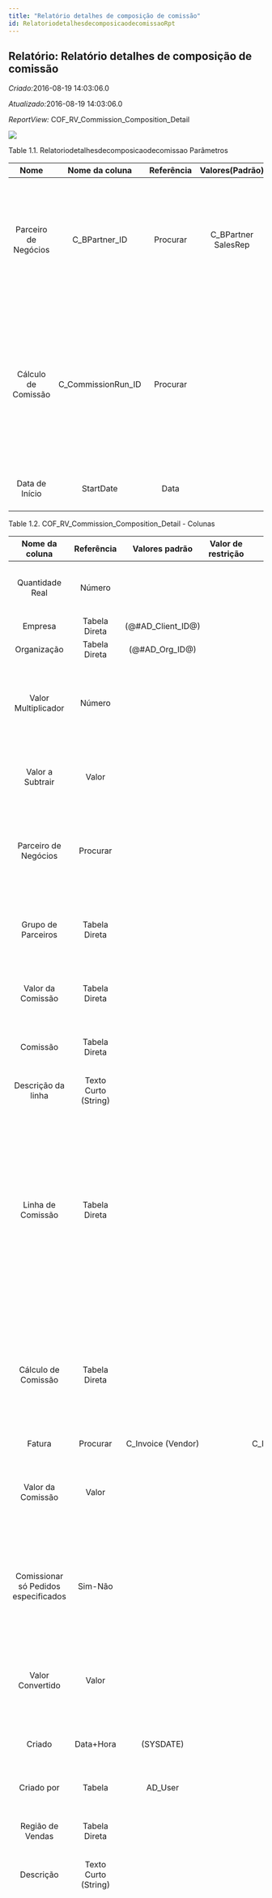 ```yaml
---
title: "Relatório detalhes de composição de comissão"
id: RelatoriodetalhesdecomposicaodecomissaoRpt
---
```

<div id="d203940e1" class="section chapter">

<div class="titlepage">

<div>

<div>

## Relatório: Relatório detalhes de composição de comissão

</div>

</div>

</div>

<span class="emphasis"> *Criado:*</span>2016-08-19 14:03:06.0

<span class="emphasis">*Atualizado:*</span>2016-08-19 14:03:06.0

<span class="emphasis"> *ReportView:*
</span>COF\_RV\_Commission\_Composition\_Detail

![](/img/manual/Relatoriodetalhesdecomposicaodecomissao.png)

<div id="d203940e18" class="table">

<div class="table-title">

Table 1.1. Relatoriodetalhesdecomposicaodecomissao
Parâmetros

</div>

<div class="table-contents">

|         Nome         |    Nome da coluna    | Referência |   Valores(Padrão)    |              Descrição              |                                                                                                          Comentário/Ajuda                                                                                                           |
| :------------------: | :------------------: | :--------: | :------------------: | :---------------------------------: | :---------------------------------------------------------------------------------------------------------------------------------------------------------------------------------------------------------------------------------: |
| Parceiro de Negócios |   C\_BPartner\_ID    |  Procurar  | C\_BPartner SalesRep | Identifica um Parceiro de Negócios. |                                Um "Parceiro de Negócios" é qualquer um com quem você transaciona. Isto pode incluir Fornecedores, Clientes, Funcionários, Vendedores, Representantes de Venda, etc.                                 |
| Cálculo de Comissão  | C\_CommissionRun\_ID |  Procurar  |                      |   Cálculo de Comissão ou Processo   | O "Cálculo de Comissão" é um identificador único e exclusivo (definido pelo sistema) de uma específica execução de cálculos de comissão. O Cálculo de Comissão será exibido quando uma Comissão for processada na Tela de Comissão. |
|    Data de Início    |      StartDate       |    Data    |                      |  Primeira data efetiva (inclusive)  |                                                                                      A "Data de Início" indica o primeiro dia ou data inicial                                                                                       |

</div>

</div>

  

<div id="d203940e82" class="table">

<div class="table-title">

Table 1.2. COF\_RV\_Commission\_Composition\_Detail -
Colunas

</div>

<div class="table-contents">

|            Nome da coluna            |      Referência      |    Valores padrão    | Valor de restrição |                                                                          Regra de validação                                                                          |                              Descrição                              |                                                                                                                                                                                                                                                                                                                                                        Comentário/Ajuda                                                                                                                                                                                                                                                                                                                                                         |
| :----------------------------------: | :------------------: | :------------------: | :----------------: | :------------------------------------------------------------------------------------------------------------------------------------------------------------------: | :-----------------------------------------------------------------: | :-----------------------------------------------------------------------------------------------------------------------------------------------------------------------------------------------------------------------------------------------------------------------------------------------------------------------------------------------------------------------------------------------------------------------------------------------------------------------------------------------------------------------------------------------------------------------------------------------------------------------------------------------------------------------------------------------------------------------------: |
|           Quantidade Real            |        Número        |                      |                    |                                                                                                                                                                      |                         The actual quantity                         |                                                                                                                                                                                                                                                                                                                             The Actual Quantity indicates the quantity as referenced on a document.                                                                                                                                                                                                                                                                                                                             |
|               Empresa                |    Tabela Direta     | (@\#AD\_Client\_ID@) |                    |                                                                  AD\_Client.AD\_Client\_ID \< \> 0                                                                   |                             (ver acima)                             |                                                                                                                                                                                                                                                                                                                                                           (ver acima)                                                                                                                                                                                                                                                                                                                                                           |
|             Organização              |    Tabela Direta     |  (@\#AD\_Org\_ID@)   |                    |                                                           (AD\_Org.IsSummary='N' OR AD\_Org.AD\_Org\_ID=0)                                                           |                             (ver acima)                             |                                                                                                                                                                                                                                                                                                                                                           (ver acima)                                                                                                                                                                                                                                                                                                                                                           |
|         Valor Multiplicador          |        Número        |                      |                    |                                                                                                                                                                      |            Multiplier Amount for generating commissions             |                                                                                                                                                                                                                                                                                                          The Multiplier Amount indicates the amount to multiply the total amount generated by this commission run by.                                                                                                                                                                                                                                                                                                           |
|           Valor a Subtrair           |        Valor         |                      |                    |                                                                                                                                                                      |             Subtract Amount for generating commissions              |                                                                                                                                                                                                                                                                                                               The Subtract Amount indicates the amount to subtract from the total amount prior to multiplication.                                                                                                                                                                                                                                                                                                               |
|         Parceiro de Negócios         |       Procurar       |                      |                    |                                                                                                                                                                      |                    Identifies a Business Partner                    |                                                                                                                                                                                                                                                                                                         A Business Partner is anyone with whom you transact. This can include Vendor, Customer, Employee or Salesperson                                                                                                                                                                                                                                                                                                         |
|          Grupo de Parceiros          |    Tabela Direta     |                      |                    |                                                                                                                                                                      |                       Business Partner Group                        |                                                                                                                                                                                                                                                                                                         The Business Partner Group provides a method of defining defaults to be used for individual Business Partners.                                                                                                                                                                                                                                                                                                          |
|          Valor da Comissão           |    Tabela Direta     |                      |                    |                                                                                                                                                                      |                     Generated Commission Amount                     |                                                                                                                                                                                                                                                                                                                           The Commission Amount indicates the resulting amount from a Commission Run.                                                                                                                                                                                                                                                                                                                           |
|               Comissão               |    Tabela Direta     |                      |                    |                                                                                                                                                                      |                             Commission                              |                                                                                                                                                                                                                                                                                                                       The Commission Rules or internal or external company agents, sales reps or vendors.                                                                                                                                                                                                                                                                                                                       |
|          Descrição da linha          | Texto Curto (String) |                      |                    |                                                                                                                                                                      |                                                                     |                                                                                                                                                                                                                                                                                                                                                                                                                                                                                                                                                                                                                                                                                                                                 |
|          Linha de Comissão           |    Tabela Direta     |                      |                    |                                                                                                                                                                      |                           Commission Line                           |                                                                                                                                                                                                   The Commission Line is a unique instance of a Commission Run. If the commission run was done in summary mode then there will be a single line representing the selected documents totals. If the commission run was done in detail mode then each document that was included in the run will have its own commission line.                                                                                                                                                                                                    |
|         Cálculo de Comissão          |    Tabela Direta     |                      |                    |                                                                                                                                                                      |                      Commission Run or Process                      |                                                                                                                                                                                                                                                                       The Commission Run is a unique system defined identifier of a specific run of commission. When a Commission is processed on the Commission Screen, the Commission Run will display.                                                                                                                                                                                                                                                                       |
|                Fatura                |       Procurar       | C\_Invoice (Vendor)  |                    |                                                             C\_Invoice.C\_BPartner\_ID=@C\_BPartner\_ID@                                                             |                                                                     |                                                                                                                                                                                                                                                                                                                                                                                                                                                                                                                                                                                                                                                                                                                                 |
|          Valor da Comissão           |        Valor         |                      |                    |                                                                                                                                                                      |                          Commission Amount                          |                                                                                                                                                                                                                                                                                                   The Commission Amount is the total calculated commission. It is based on the parameters as defined for this Commission Run.                                                                                                                                                                                                                                                                                                   |
| Comissionar só Pedidos especificados |       Sim-Não        |                      |                    |                                                                                                                                                                      | Commission only Orders or Invoices, where this Sales Rep is entered |                                                                                                                                                                                                                                                                                   Sales Reps are entered in Orders and Invoices. If selected, only Orders and Invoices for this Sales Reps are included in the calculation of the commission.                                                                                                                                                                                                                                                                                   |
|           Valor Convertido           |        Valor         |                      |                    |                                                                                                                                                                      |                          Converted Amount                           |                                                                                                                                                                                                                                                                                                      The Converted Amount is the result of multiplying the Source Amount by the Conversion Rate for this target currency.                                                                                                                                                                                                                                                                                                       |
|                Criado                |      Data+Hora       |      (SYSDATE)       |                    |                                                                                                                                                                      |                    Date this record was created                     |                                                                                                                                                                                                                                                                                                                               The Created field indicates the date that this record was created.                                                                                                                                                                                                                                                                                                                                |
|              Criado por              |        Tabela        |       AD\_User       |                    |                                                                                                                                                                      |                    User who created this records                    |                                                                                                                                                                                                                                                                                                                                The Created By field indicates the user who created this record.                                                                                                                                                                                                                                                                                                                                 |
|           Região de Vendas           |    Tabela Direta     |                      |                    |                                                                                                                                                                      |                        Sales coverage region                        |                                                                                                                                                                                                                                                                                                                                  The Sales Region indicates a specific area of sales coverage.                                                                                                                                                                                                                                                                                                                                  |
|              Descrição               | Texto Curto (String) |                      |                    |                                                                                                                                                                      |              Optional short description of the record               |                                                                                                                                                                                                                                                                                                                                           A description is limited to 255 characters.                                                                                                                                                                                                                                                                                                                                           |
|         Número do Documento          | Texto Curto (String) |                      |                    |                                                                                                                                                                      |              Document sequence number of the document               | The document number is usually automatically generated by the system and determined by the document type of the document. If the document is not saved, the preliminary number is displayed in "\< \> ". If the document type of your document has no automatic document sequence defined, the field is empty if you create a new document. This is for documents which usually have an external number (like vendor invoice). If you leave the field empty, the system will generate a document number for you. The document sequence used for this fallback number is defined in the "Maintain Sequence" window with the name "DocumentNo\_\< TableName\> ", where TableName is the actual name of the table (e.g. C\_Order). |
|             Total Geral              |        Valor         |                      |                    |                                                                                                                                                                      |                      Total amount of document                       |                                                                                                                                                                                                                                                                                                                    The Grand Total displays the total amount including Tax and Freight in document currency                                                                                                                                                                                                                                                                                                                     |
|                Ativo                 |       Sim-Não        |         (Y)          |                    |                                                                                                                                                                      |                             (ver acima)                             |                                                                                                                                                                                                                                                                                                                                                           (ver acima)                                                                                                                                                                                                                                                                                                                                                           |
|             Só Positivo              |       Sim-Não        |                      |                    |                                                                                                                                                                      |                Do not generate negative commissions                 |                                                                                                                                                                                                                                                                            The Positive Only check box indicates that if the result of the subtraction is negative, it is ignored. This would mean that negative commissions would not be generated.                                                                                                                                                                                                                                                                            |
|              Linha Núm.              |       Inteiro        |                      |                    |                                                                                                                                                                      |                    Unique line for this document                    |                                                                                                                                                                                                                                                                                                        Indicates the unique line for a document. It will also control the display order of the lines within a document.                                                                                                                                                                                                                                                                                                         |
|         Categoria de Produto         |    Tabela Direta     |                      |                    |                                                                                                                                                                      |                        Category of a Product                        |                                                                                                                                                                                                                                                                                                          Identifies the category which this product belongs to. Product categories are used for pricing and selection.                                                                                                                                                                                                                                                                                                          |
|               Produto                |       Procurar       |                      |                    | M\_Product.IsSummary='N' AND M\_Product.IsActive='Y' AND (M\_Product.Discontinued = 'N' OR (M\_Product.Discontinued = 'Y' AND M\_Product.DiscontinuedAt \> SYSDATE)) |                       Product, Service, Item                        |                                                                                                                                                                                                                                                                                                                           Identifies an item which is either purchased or sold in this organization.                                                                                                                                                                                                                                                                                                                            |
|          Regra de Pagamento          |       Sim-Não        |                      |                    |                                                                                                                                                                      |                       How you pay the invoice                       |                                                                                                                                                                                                                                                                                                                                    The Payment Rule indicates the method of invoice payment.                                                                                                                                                                                                                                                                                                                                    |
|              Processado              |       Sim-Não        |                      |                    |                                                                                                                                                                      |                   The document has been processed                   |                                                                                                                                                                                                                                                                                                                              The Processed checkbox indicates that a document has been processed.                                                                                                                                                                                                                                                                                                                               |
|           Processar Agora            |        Botão         |                      |                    |                                                                                                                                                                      |                                                                     |                                                                                                                                                                                                                                                                                                                                                                                                                                                                                                                                                                                                                                                                                                                                 |
|     Multiplicador de Quantidade      |        Número        |                      |                    |                                                                                                                                                                      |     Value to multiply quantities by for generating commissions.     |                                                                                                                                                                                                                                                                                                       The Multiplier Quantity field indicates the amount to multiply the quantities accumulated for this commission run.                                                                                                                                                                                                                                                                                                        |
|         Quantidade a Deduzir         |        Número        |                      |                    |                                                                                                                                                                      |          Quantity to subtract when generating commissions           |                                                                                                                                                                                                                                                                                                                      The Quantity Subtract identifies the quantity to be subtracted before multiplication                                                                                                                                                                                                                                                                                                                       |
|            Data de Início            |         Data         |                      |                    |                                                                                                                                                                      |                   First effective day (inclusive)                   |                                                                                                                                                                                                                                                                                                                                       The Start Date indicates the first or starting date                                                                                                                                                                                                                                                                                                                                       |
|              Atualizado              |      Data+Hora       |      (SYSDATE)       |                    |                                                                                                                                                                      |                    Date this record was updated                     |                                                                                                                                                                                                                                                                                                                               The Updated field indicates the date that this record was updated.                                                                                                                                                                                                                                                                                                                                |
|            Atualizado por            |        Tabela        |       AD\_User       |                    |                                                                                                                                                                      |                    User who updated this records                    |                                                                                                                                                                                                                                                                                                                                The Updated By field indicates the user who updated this record.                                                                                                                                                                                                                                                                                                                                 |

</div>

</div>

  

</div>
